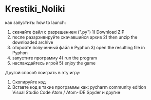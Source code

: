 # Krestiki_Noliki

как запустить:                                                             how to launch:
1) скачайте файл с разрешением (".py")                                     1) Download ZIP
2) после разархивируйте скачавшийся архив                                  2) then unzip the downloaded archive
3) откройте полученный файл в Pyphon                                       3) open the resulting file in Pyphon
4) запустите программу                                                     4) run the program
5) наслаждайтесь игрой                                                     5) enjoy the game


Другой способ поиграть в эту игру:
1) Скопируйте код
2) Вставте код в такие программы как:
pycharm community edition 
Visual Studio Code
Atom / Atom-IDE
Spyder и другие


